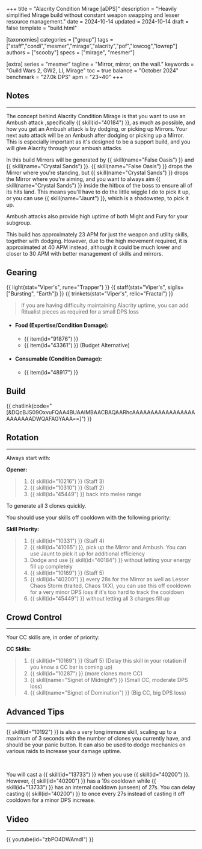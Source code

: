 +++
title = "Alacrity Condition Mirage [aDPS]"
description = "Heavily simplified Mirage build without constant weapon swapping and lesser resource management."
date = 2024-10-14
updated = 2024-10-14
draft = false
template = "build.html"

[taxonomies]
categories = ["group"]
tags = ["staff","condi","mesmer","mirage","alacrity","pof","lowcog","lowrep"]
authors = ["scooby"]
specs = ["mirage", "mesmer"]

[extra]
series = "mesmer"
tagline = "Mirror, mirror, on the wall."
keywords = "Guild Wars 2, GW2, LI, Mirage"
toc = true
balance = "October 2024"
benchmark = "27.0k DPS"
apm = "23~40"
+++

## Notes

---

The concept behind Alacrity Condition Mirage is that you want to use an Ambush attack ,specifically {{ skill(id="40184") }}, as much as possible, and how you get an Ambush attack is by dodging, or picking up Mirrors. Your next auto attack will be an Ambush after dodging or picking up a Mirror. This is especially important as it's designed to be a support build, and you will give Alacrity through your ambush attacks.

In this build Mirrors will be generated by {{ skill(name="False Oasis") }} and {{ skill(name="Crystal Sands") }}. {{ skill(name="False Oasis") }} drops the Mirror where you're standing, but {{ skill(name="Crystal Sands") }} drops the Mirror where you're aiming, and you want to always aim {{ skill(name="Crystal Sands") }} inside the hitbox of the boss to ensure all of its hits land. This means you'll have to do the little wiggle I do to pick it up, or you can use {{ skill(name="Jaunt") }}, which is a shadowstep, to pick it up.

Ambush attacks also provide high uptime of both Might and Fury for your subgroup.

This build has approximately 23 APM for just the weapon and utility skills, together with dodging. However, due to the high movement required, it is approximated at 40 APM instead, although it could be much lower and closer to 30 APM with better management of skills and mirrors.

## Gearing

{{ light(stat="Viper's", rune="Trapper") }}
{{ staff(stat="Viper's", sigils=["Bursting", "Earth"]) }}
{{ trinkets(stat="Viper's", relic="Fractal") }}

> If you are having difficulty maintaining Alacrity uptime, you can add Ritualist pieces as required for a small DPS loss

- #### Food (Expertise/Condition Damage):
  - {{ item(id="91876") }}
  - {{ item(id="43361") }} (Budget Alternative)
 
- #### Consumable (Condition Damage):
  - {{ item(id="48917") }}

## Build

{{ chatlink(code="[&DQcBJS09OxvuFQAA4BUAAIMBAACBAQAARhcAAAAAAAAAAAAAAAAAAAAAAAADWQAFAGYAAA==]") }}

## Rotation

---

Always start with:

**Opener:**
> 1. {{ skill(id="10216") }} (Staff 3)
> 1. {{ skill(id="10310") }} (Staff 2)
> 1. {{ skill(id="45449") }} back into melee range

To generate all 3 clones quickly.

You should use your skills off cooldown with the following priority:

**Skill Priority:**
> 1. {{ skill(id="10331") }} (Staff 4)
> 1. {{ skill(id="41065") }}, pick up the Mirror and Ambush. You can use Jaunt to pick it up for additional efficiency
> 1. Dodge and use {{ skill(id="40184") }} without letting your energy fill up completely
> 1. {{ skill(id="10169") }} (Staff 5)
> 1. {{ skill(id="40200") }} every 28s for the Mirror as well as Lesser Chaos Storm (traited, Chaos 1XX), you can use this off cooldown for a very minor DPS loss if it's too hard to track the cooldown
> 1. {{ skill(id="45449") }} without letting all 3 charges fill up

## Crowd Control

---

Your CC skills are, in order of priority:

**CC Skills:**
> 1. {{ skill(id="10169") }} (Staff 5) (Delay this skill in your rotation if you know a CC bar is coming up)
> 1. {{ skill(id="10287") }} (more clones more CC)
> 1. {{ skill(name="Signet of Midnight") }} (Small CC, moderate DPS loss)
> 1. {{ skill(name="Signet of Domination") }} (Big CC, big DPS loss)

## Advanced Tips

---

{{ skill(id="10192") }} is also a very long immune skill, scaling up to a maximum of 3 seconds with the number of clones you currently have, and should be your panic button. It can also be used to dodge mechanics on various raids to increase your damage uptime.

<div style=‘clear:both;’>&nbsp;</div>

You will cast a {{ skill(id="13733") }} when you use {{ skill(id="40200") }}. However, {{ skill(id="40200") }} has a 19s cooldown while {{ skill(id="13733") }} has an internal cooldown (unseen) of 27s. You can delay casting {{ skill(id="40200") }} to once every 27s instead of casting it off cooldown for a minor DPS increase.

## Video

---

{{ youtube(id="zbPO4DWAmdI") }}
